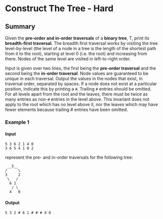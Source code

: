 # Construct The Tree - Hard

## Summary

Given the **pre-order and in-order traversals** of a **binary tree**, T, print
its **breadth-first traversal**. The breadth first traversal works by visiting
the tree level-by-level (the level of a node in a tree is the length of the
shortest path from it to the root), starting at level 0 (i.e. the root) and
increasing from there. Nodes of the same level are visited in left-to-right
order.

Input is given over two lines, the first being the **pre-order traversal** and
the second being the **in-order traversal**. Node values are guaranteed to be
unique in each traversal. Output the values in the nodes that exist, in
traversal order, separated by spaces. If a node does not exist at a particular
position, indicate this by printing a `#`.  Trailing `#` entries should be
omitted.  For all levels apart from the root and the leaves, there must be
twice as many entries as non-`#` entries in the level above. This invariant does
not apply to the root which has no level above it, nor the leaves which may
have fewer elements because trailing # entries have been omitted.

### Example 1

#### Input

```
5 3 6 2 1 4 0
3 6 5 4 1 0 2
```

represent the pre- and in-order traversals for the following tree:

```
 __5__
/     \
3     2
 \   /
  6 1
   / \
  4   0
```

#### Output

```
5 3 2 # 6 1 # # # 4 0
```
